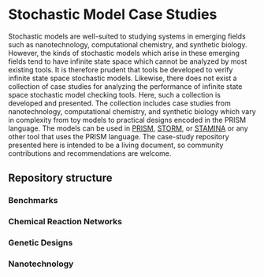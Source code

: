 # Stochastic Model Case Studies

Stochastic models are well-suited to studying systems in emerging fields such as nanotechnology, computational chemistry, and synthetic biology. However, the kinds of stochastic models which arise in these emerging fields tend to have infinite state space which cannot be analyzed by most existing tools. It is therefore prudent that tools be developed to verify infinite state space stochastic models. Likewise, there does not exist a collection of case studies for analyzing the performance of infinite state space stochastic model checking tools. Here, such a collection is developed and presented. The collection includes case studies from nanotechnology, computational chemistry, and synthetic biology which vary in complexity from toy models to practical designs encoded in the PRISM language. The models can be used in [PRISM](https://www.prismmodelchecker.org), [STORM](https://www.stormchecker.org), or [STAMINA](https://github.com/fluentverification/stamina-cplusplus) or any other tool that uses the PRISM language. The case-study repository presented here is intended to be a living document, so community contributions and recommendations are welcome.

## Repository structure

### Benchmarks

### Chemical Reaction Networks

### Genetic Designs

### Nanotechnology
